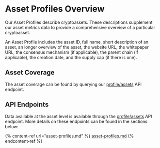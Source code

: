 # Asset Profiles Overview

Our Asset Profiles describe cryptoassets. These descriptions supplement our asset metrics data to provide a comprehensive overview of a particular cryptoasset.

An Asset Profile includes the asset ID, full name, short description of an asset, an longer overview of the asset, the website URL, the whitepaper URL, the consensus mechanism (if applicable), the parent chain (if applicable), the creation date, and the supply cap (if there is one).

## Asset Coverage

The asset coverage can be found by querying our [profile/assets](https://docs.coinmetrics.io/api/v4#operation/getAssetProfiles) API endpoint.

## API Endpoints

Data available at the asset level is available through the [profile/assets](https://docs.coinmetrics.io/api/v4#operation/getAssetProfiles) API endpoint. More details on these endpoints can be found in the sections below:

{% content-ref url="asset-profiles.md" %}
[asset-profiles.md](asset-profiles.md)
{% endcontent-ref %}
